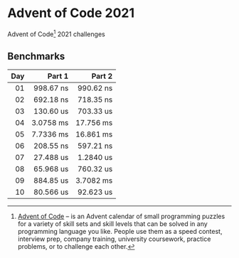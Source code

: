 # Advent of Code 2021

Advent of Code[^aoc] 2021 challenges

## Benchmarks

| Day |      Part 1 |     Part 2 |
| --: | ----------: | ---------: |
|  01 | 998.67 ns | 990.62 ns |
|  02 | 692.18 ns | 718.35 ns |
|  03 | 130.60 us | 703.33 us |
|  04 | 3.0758 ms | 17.756 ms |
|  05 | 7.7336 ms | 16.861 ms |
|  06 | 208.55 ns | 597.21 ns |
|  07 | 27.488 us | 1.2840 us |
|  08 | 65.968 us | 760.32 us |
|  09 | 884.85 us | 3.7082 ms |
|  10 | 80.566 us | 92.623 us |

[^aoc]: [Advent of Code][aoc] – is an Advent calendar of small programming puzzles for a variety of skill sets and skill levels that can be solved in any programming language you like. People use them as a speed contest, interview prep, company training, university coursework, practice problems, or to challenge each other.

[aoc]: https://adventofcode.com

